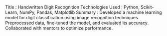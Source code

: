  
Title                 : Handwritten Digit Recognition 
Technologies Used     :  Python, Scikit-Learn, NumPy, Pandas, Matplotlib 
Summary               : Developed a machine learning model for digit classification using 
image recognition techniques. Preprocessed data, fine-tuned the 
model, and evaluated its accuracy. Collaborated with mentors to 
optimize performance. 

